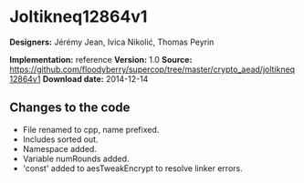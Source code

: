 # Joltikneq12864v1

**Designers:** Jérémy Jean, Ivica Nikolić, Thomas Peyrin

**Implementation:** reference
**Version:** 1.0
**Source:** https://github.com/floodyberry/supercop/tree/master/crypto_aead/joltikneq12864v1
**Download date:** 2014-12-14

## Changes to the code

* File renamed to cpp, name prefixed.
* Includes sorted out.
* Namespace added.
* Variable numRounds added.
* 'const' added to aesTweakEncrypt to resolve linker errors.
